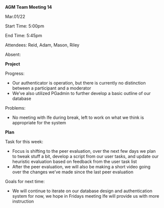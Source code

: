 ﻿**AGM Team Meeting 14**

Mar.01/22

Start Time: 5:00pm

End Time: 5:45pm

Attendees: Reid, Adam, Mason, Riley

Absent: 

**Project**

Progress:

- Our authenticator is operation, but there is currently no distinction between a participant and a moderator
- We’ve also utilized PGadmin to further develop a basic outline of our database

Problems:

- No meeting with Ife during break, left to work on what we think is appropriate for the system

**Plan**

Task for this week:

- Focus is shifting to the peer evaluation, over the next few days we plan to tweak stuff a bit, develop a script from our user tasks, and update our heuristic evaluation based on feedback from the user task list
- After the peer evaluation, we will also be making a short video going over the changes we’ve made since the last peer evaluation

Goals for next time:

- We will continue to iterate on our database design and authentication system for now, we hope in Fridays meeting Ife will provide us with more instruction


